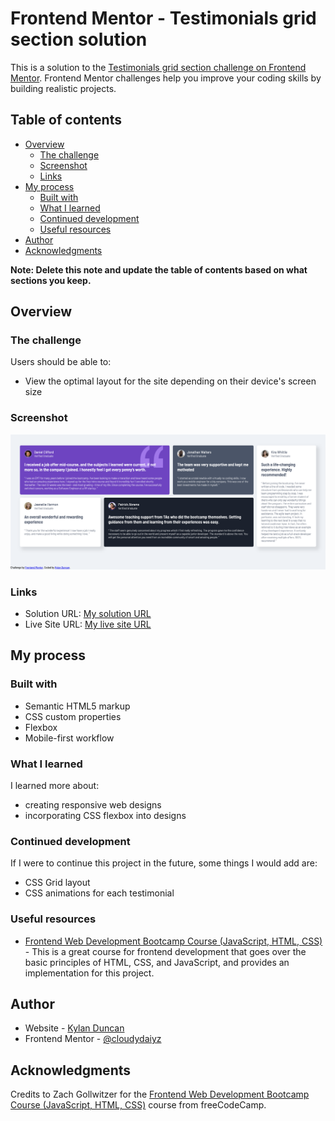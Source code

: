 # Frontend Mentor - Testimonials grid section solution

This is a solution to the [Testimonials grid section challenge on Frontend Mentor](https://www.frontendmentor.io/challenges/testimonials-grid-section-Nnw6J7Un7). Frontend Mentor challenges help you improve your coding skills by building realistic projects. 

## Table of contents

- [Overview](#overview)
  - [The challenge](#the-challenge)
  - [Screenshot](#screenshot)
  - [Links](#links)
- [My process](#my-process)
  - [Built with](#built-with)
  - [What I learned](#what-i-learned)
  - [Continued development](#continued-development)
  - [Useful resources](#useful-resources)
- [Author](#author)
- [Acknowledgments](#acknowledgments)

**Note: Delete this note and update the table of contents based on what sections you keep.**

## Overview

### The challenge

Users should be able to:

- View the optimal layout for the site depending on their device's screen size

### Screenshot

![Testimonials grid section solution](./images/solution.png)

### Links

- Solution URL: [My solution URL](https://www.frontendmentor.io/solutions/single-price-grid-component-m0RCLOw5Y0)
- Live Site URL: [My live site URL](https://github.cloudydaiyz.com/webdev-learning-center/02-web-dev-bootcamp/testimonials-grid-section)

## My process

### Built with

- Semantic HTML5 markup
- CSS custom properties
- Flexbox
- Mobile-first workflow

### What I learned

I learned more about:
- creating responsive web designs
- incorporating CSS flexbox into designs

### Continued development

If I were to continue this project in the future, some things I would add are:
- CSS Grid layout
- CSS animations for each testimonial

### Useful resources

- [Frontend Web Development Bootcamp Course (JavaScript, HTML, CSS)](https://www.youtube.com/watch?v=zJSY8tbf_ys) - This is a great course for frontend development that goes over the basic principles of HTML, CSS, and JavaScript, and provides an implementation for this project.

## Author

- Website - [Kylan Duncan](https://www.cloudydaiyz.com)
- Frontend Mentor - [@cloudydaiyz](https://www.frontendmentor.io/profile/cloudydaiyz)

## Acknowledgments

Credits to Zach Gollwitzer for the [Frontend Web Development Bootcamp Course (JavaScript, HTML, CSS)](https://www.youtube.com/watch?v=zJSY8tbf_ys) course from freeCodeCamp.
